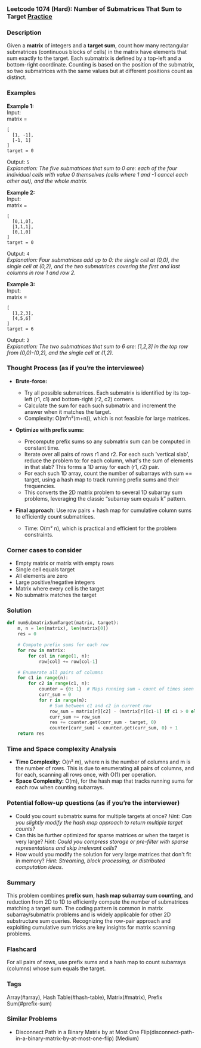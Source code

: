 ### Leetcode 1074 (Hard): Number of Submatrices That Sum to Target [Practice](https://leetcode.com/problems/number-of-submatrices-that-sum-to-target)

### Description  
Given a **matrix** of integers and a **target sum**, count how many rectangular submatrices (continuous blocks of cells) in the matrix have elements that sum exactly to the target. Each submatrix is defined by a top-left and a bottom-right coordinate. Counting is based on the position of the submatrix, so two submatrices with the same values but at different positions count as distinct.

### Examples  

**Example 1:**  
Input:  
matrix =  
```
[
  [1, -1],
  [-1, 1]
]
target = 0
```
Output: `5`  
*Explanation: The five submatrices that sum to 0 are: each of the four individual cells with value 0 themselves (cells where 1 and -1 cancel each other out), and the whole matrix.*

**Example 2:**  
Input:  
matrix =  
```
[
  [0,1,0],
  [1,1,1],
  [0,1,0]
]
target = 0
```
Output: `4`  
*Explanation: Four submatrices add up to 0: the single cell at (0,0), the single cell at (0,2), and the two submatrices covering the first and last columns in row 1 and row 2.*

**Example 3:**  
Input:  
matrix =  
```
[
  [1,2,3],
  [4,5,6]
]
target = 6
```
Output: `2`  
*Explanation: The two submatrices that sum to 6 are: [1,2,3] in the top row from (0,0)-(0,2), and the single cell  at (1,2).*

### Thought Process (as if you’re the interviewee)  
- **Brute-force:**  
  - Try all possible submatrices. Each submatrix is identified by its top-left (r1, c1) and bottom-right (r2, c2) corners.  
  - Calculate the sum for each such submatrix and increment the answer when it matches the target.
  - Complexity: O(m²n²(m+n)), which is not feasible for large matrices.

- **Optimize with prefix sums:**  
  - Precompute prefix sums so any submatrix sum can be computed in constant time.
  - Iterate over all pairs of rows r1 and r2. For each such 'vertical slab', reduce the problem to: for each column, what's the sum of elements in that slab? This forms a 1D array for each (r1, r2) pair.
  - For each such 1D array, count the number of subarrays with sum == target, using a hash map to track running prefix sums and their frequencies.
  - This converts the 2D matrix problem to several 1D subarray sum problems, leveraging the classic “subarray sum equals k” pattern.

- **Final approach**: Use row pairs + hash map for cumulative column sums to efficiently count submatrices.  
  - Time: O(m² n), which is practical and efficient for the problem constraints.

### Corner cases to consider  
- Empty matrix or matrix with empty rows  
- Single cell equals target  
- All elements are zero  
- Large positive/negative integers  
- Matrix where every cell is the target  
- No submatrix matches the target  

### Solution

```python
def numSubmatrixSumTarget(matrix, target):
    m, n = len(matrix), len(matrix[0])
    res = 0

    # Compute prefix sums for each row
    for row in matrix:
        for col in range(1, n):
            row[col] += row[col-1]

    # Enumerate all pairs of columns
    for c1 in range(n):
        for c2 in range(c1, n):
            counter = {0: 1}  # Maps running sum → count of times seen
            curr_sum = 0
            for r in range(m):
                # Sum between c1 and c2 in current row
                row_sum = matrix[r][c2] - (matrix[r][c1-1] if c1 > 0 else 0)
                curr_sum += row_sum
                res += counter.get(curr_sum - target, 0)
                counter[curr_sum] = counter.get(curr_sum, 0) + 1
    return res
```

### Time and Space complexity Analysis  

- **Time Complexity:** O(n² m), where n is the number of columns and m is the number of rows. This is due to enumerating all pairs of columns, and for each, scanning all rows once, with O(1) per operation.
- **Space Complexity:** O(m), for the hash map that tracks running sums for each row when counting subarrays.

### Potential follow-up questions (as if you’re the interviewer)  

- Could you count submatrix sums for multiple targets at once?
  *Hint: Can you slightly modify the hash map approach to return multiple target counts?*
- Can this be further optimized for sparse matrices or when the target is very large?
  *Hint: Could you compress storage or pre-filter with sparse representations and skip irrelevant cells?*
- How would you modify the solution for very large matrices that don't fit in memory?
  *Hint: Streaming, block processing, or distributed computation ideas.*

### Summary
This problem combines **prefix sum**, **hash map subarray sum counting**, and reduction from 2D to 1D to efficiently compute the number of submatrices matching a target sum. The coding pattern is common in matrix subarray/submatrix problems and is widely applicable for other 2D substructure sum queries. Recognizing the row-pair approach and exploiting cumulative sum tricks are key insights for matrix scanning problems.


### Flashcard
For all pairs of rows, use prefix sums and a hash map to count subarrays (columns) whose sum equals the target.

### Tags
Array(#array), Hash Table(#hash-table), Matrix(#matrix), Prefix Sum(#prefix-sum)

### Similar Problems
- Disconnect Path in a Binary Matrix by at Most One Flip(disconnect-path-in-a-binary-matrix-by-at-most-one-flip) (Medium)